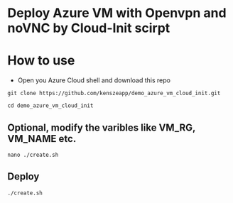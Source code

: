 # Deploy Azure VM with Openvpn and noVNC by Cloud-Init scirpt 

# How to use 

* Open you Azure Cloud shell and download this repo 

```
git clone https://github.com/kenszeapp/demo_azure_vm_cloud_init.git

cd demo_azure_vm_cloud_init
```

## Optional, modify the varibles like VM_RG, VM_NAME etc.

`nano ./create.sh`

## Deploy
```
./create.sh
```
